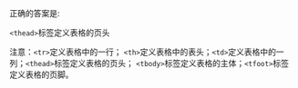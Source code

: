 正确的答案是:

`<thead>`标签定义表格的页头

注意：`<tr>`定义表格中的一行； `<th>`定义表格中的表头；`<td>`定义表格中的一列；`<thead>`标签定义表格的页头； `<tbody>`标签定义表格的主体；`<tfoot>`标签定义表格的页脚。